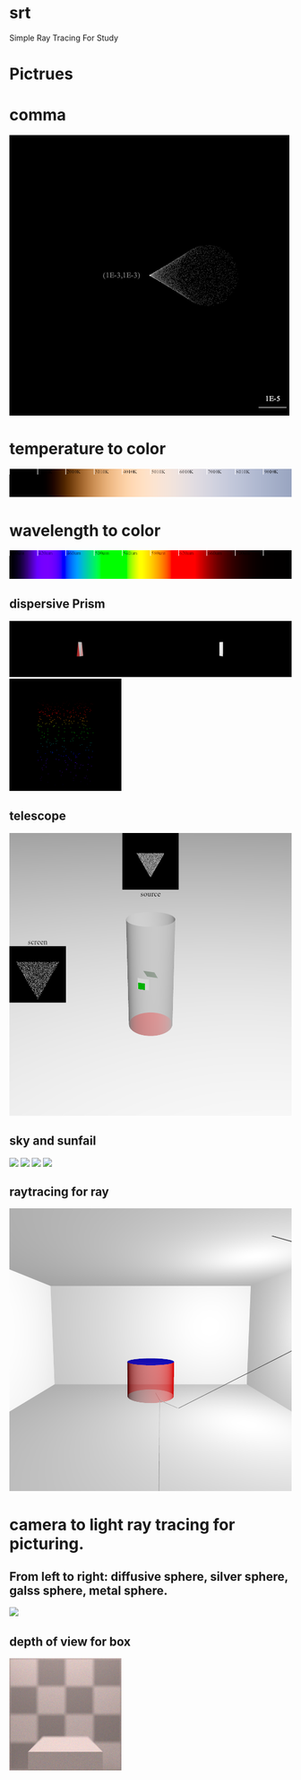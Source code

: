 # srt
Simple Ray Tracing For Study


# Pictrues

# comma
![](WinBuild/Examples/output/Par_screen.png)

# temperature to color
![](WinBuild/Examples/output/Temp2Color.png)

# wavelength to color
![](WinBuild/Examples/output/WaveLengthToColor.png)

## dispersive Prism
![](WinBuild/Examples/output/dispersivePrism.png)
![](WinBuild/Examples/output/prismColorSpectrum.png)

## telescope
![](WinBuild/Examples/output/telescope_picture.png)

## sky and sunfail
![](WinBuild/results/output/sunblue_l0.500000.png)
![](WinBuild/results/output/sunblue_l2.000000.png)
![](WinBuild/results/output/sunblue_l0.500000.png)
![](WinBuild/results/output/sunblue_l2.000000.png)

## raytracing for ray
![](WinBuild/Examples/output/tube_picture.png)

#  camera to light ray tracing for picturing.

## From left to right: diffusive sphere, silver sphere, galss sphere, metal sphere.
![](results/shpere_on_floor_raytrace.png)

## depth of view for box
![](WinBuild/Examples/output/box_raytrace_good.png)


